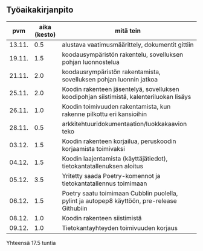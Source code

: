 ## Työaikakirjanpito

|pvm|aika (kesto)|mitä tein|
|------|------|------|
|13.11.|0.5|alustava vaatimusmäärittely, dokumentit gittiin|
|19.11.|1.5|koodausympäristön rakentelu, sovelluksen pohjan luonnostelua|
|21.11.|2.0|koodausrympäristön rakentamista, sovelluksen pohjan luonnin jatkoa|
|25.11.|2.0|Koodin rakenteen jäsentelyä, sovelluksen koodipohjan siistimistä, kalenteriluokan lisäys|
|26.11.|1.0|Koodin toimivuuden rakentamista, kun rakenne pilkottu eri kansioihin|
|28.11.|0.5|arkkitehtuuridokumentaation/luokkakaavion teko|
|03.12.|1.5|Koodin rakenteen korjailua, peruskoodin korjaamista toimivaksi|
|04.12.|1.5|Koodin laajentamista (käyttäjätiedot), tietokantatallenuksen aloitus|
|05.12.|3.5|Yritetty saada Poetry-komennot ja tietokantatallennus toimimaan|
|06.12.|1.5|Poetry saatu toimimaan Cubblin puolella, pylint ja autopep8 käyttöön, pre-release Githubiin|
|08.12.|1.0|Koodin rakenteen siistimistä|
|09.12.|1.0|Tietokantayhteyden toimivuuden korjaus|
Yhteensä 17.5 tuntia
